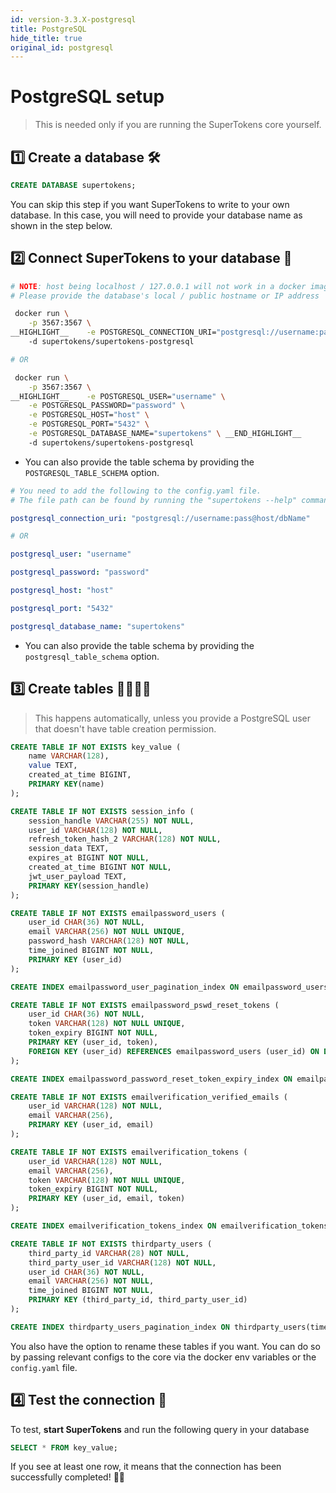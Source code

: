 ```yaml
---
id: version-3.3.X-postgresql
title: PostgreSQL
hide_title: true
original_id: postgresql
---
```


<!-- COPY DOCS -->
<!-- ./community/docs/database-setup/postgresql.md -->

# PostgreSQL setup

> This is needed only if you are running the SuperTokens core yourself.

## 1️⃣ Create a database 🛠️
```sql
CREATE DATABASE supertokens;
```
You can skip this step if you want SuperTokens to write to your own database. In this case, you will need to provide your database name as shown in the step below. 

## 2️⃣ Connect SuperTokens to your database 🔌

<!--DOCUSAURUS_CODE_TABS-->
<!--With Docker-->
```bash
# NOTE: host being localhost / 127.0.0.1 will not work in a docker image. 
# Please provide the database's local / public hostname or IP address

 docker run \
    -p 3567:3567 \
__HIGHLIGHT__    -e POSTGRESQL_CONNECTION_URI="postgresql://username:pass@host/dbName" \ __END_HIGHLIGHT__
    -d supertokens/supertokens-postgresql

# OR

 docker run \
    -p 3567:3567 \
__HIGHLIGHT__    -e POSTGRESQL_USER="username" \
    -e POSTGRESQL_PASSWORD="password" \
	-e POSTGRESQL_HOST="host" \
	-e POSTGRESQL_PORT="5432" \
    -e POSTGRESQL_DATABASE_NAME="supertokens" \ __END_HIGHLIGHT__
    -d supertokens/supertokens-postgresql
```

- You can also provide the table schema by providing the `POSTGRESQL_TABLE_SCHEMA` option.

<!--Without Docker-->
```yaml
# You need to add the following to the config.yaml file.
# The file path can be found by running the "supertokens --help" command

postgresql_connection_uri: "postgresql://username:pass@host/dbName"

# OR

postgresql_user: "username"

postgresql_password: "password"

postgresql_host: "host"

postgresql_port: "5432"

postgresql_database_name: "supertokens"
```

- You can also provide the table schema by providing the `postgresql_table_schema` option.

<!--END_DOCUSAURUS_CODE_TABS-->


## 3️⃣ Create tables 👩‍💻👨‍💻
> This happens automatically, unless you provide a PostgreSQL user that doesn't have table creation permission.

<div class="additionalInformation" text="See table structure">

```sql
CREATE TABLE IF NOT EXISTS key_value (
    name VARCHAR(128),
    value TEXT,
    created_at_time BIGINT,
    PRIMARY KEY(name)
);

CREATE TABLE IF NOT EXISTS session_info (
    session_handle VARCHAR(255) NOT NULL,
    user_id VARCHAR(128) NOT NULL,
    refresh_token_hash_2 VARCHAR(128) NOT NULL,
    session_data TEXT,
    expires_at BIGINT NOT NULL,
    created_at_time BIGINT NOT NULL,
    jwt_user_payload TEXT,
    PRIMARY KEY(session_handle)
);

CREATE TABLE IF NOT EXISTS emailpassword_users (
    user_id CHAR(36) NOT NULL,
    email VARCHAR(256) NOT NULL UNIQUE,
    password_hash VARCHAR(128) NOT NULL,
    time_joined BIGINT NOT NULL,
    PRIMARY KEY (user_id)
);

CREATE INDEX emailpassword_user_pagination_index ON emailpassword_users(time_joined DESC, user_id DESC);

CREATE TABLE IF NOT EXISTS emailpassword_pswd_reset_tokens (
    user_id CHAR(36) NOT NULL,
    token VARCHAR(128) NOT NULL UNIQUE,
    token_expiry BIGINT NOT NULL,
    PRIMARY KEY (user_id, token),
    FOREIGN KEY (user_id) REFERENCES emailpassword_users (user_id) ON DELETE CASCADE ON UPDATE CASCADE
);

CREATE INDEX emailpassword_password_reset_token_expiry_index ON emailpassword_pswd_reset_tokens(token_expiry);

CREATE TABLE IF NOT EXISTS emailverification_verified_emails (
    user_id VARCHAR(128) NOT NULL,
    email VARCHAR(256),
    PRIMARY KEY (user_id, email)
);

CREATE TABLE IF NOT EXISTS emailverification_tokens (
    user_id VARCHAR(128) NOT NULL,
    email VARCHAR(256),
    token VARCHAR(128) NOT NULL UNIQUE,
    token_expiry BIGINT NOT NULL,
    PRIMARY KEY (user_id, email, token)
);

CREATE INDEX emailverification_tokens_index ON emailverification_tokens(token_expiry);

CREATE TABLE IF NOT EXISTS thirdparty_users (
    third_party_id VARCHAR(28) NOT NULL,
    third_party_user_id VARCHAR(128) NOT NULL,
    user_id CHAR(36) NOT NULL,
    email VARCHAR(256) NOT NULL,
    time_joined BIGINT NOT NULL,
    PRIMARY KEY (third_party_id, third_party_user_id)
);

CREATE INDEX thirdparty_users_pagination_index ON thirdparty_users(time_joined DESC, user_id DESC);
```
You also have the option to rename these tables if you want. You can do so by passing relevant configs to the core via the docker env variables or the `config.yaml` file.

</div>

## 4️⃣ Test the connection 🤞
To test, **start SuperTokens** and run the following query in your database
```sql
SELECT * FROM key_value;
```
If you see at least one row, it means that the connection has been successfully completed! 🥳🎉
